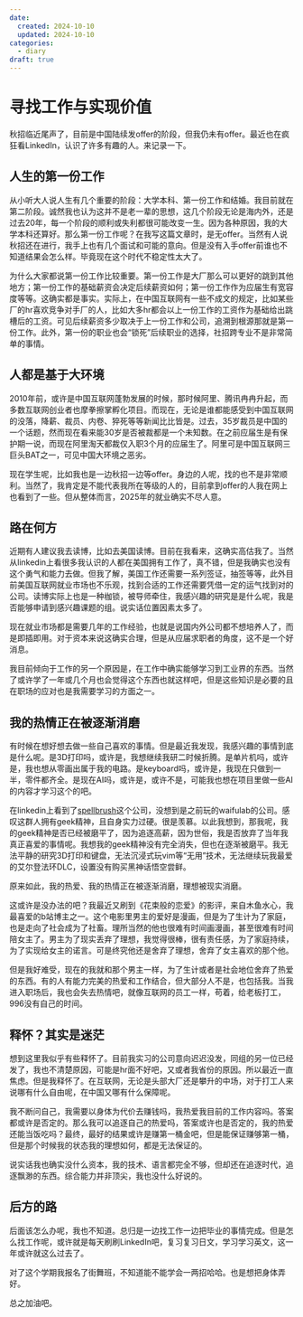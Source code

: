 ```yaml
---
date:
  created: 2024-10-10
  updated: 2024-10-10
categories:
  - diary
draft: true
---
```


# 寻找工作与实现价值

秋招临近尾声了，目前是中国陆续发offer的阶段，但我仍未有offer。最近也在疯狂看LinkedIn，认识了许多有趣的人。来记录一下。

<!-- more -->

## 人生的第一份工作

从小听大人说人生有几个重要的阶段：大学本科、第一份工作和结婚。我目前就在第二阶段。诚然我也认为这并不是老一辈的思想，这几个阶段无论是海内外，还是过去20年，每一个阶段的顺利或失利都很可能改变一生。因为各种原因，我的大学本科还算好。那么第一份工作呢？在我写这篇文章时，是无offer。当然有人说秋招还在进行，我手上也有几个面试和可能的意向。但是没有入手offer前谁也不知道结果会怎么样。毕竟现在这个时代不稳定性太大了。

为什么大家都说第一份工作比较重要。第一份工作是大厂那么可以更好的跳到其他地方；第一份工作的基础薪资会决定后续薪资如何；第一份工作作为应届生有宽容度等等。这确实都是事实。实际上，在中国互联网有一些不成文的规定，比如某些厂的hr喜欢竞争对手厂的人，比如大多hr都会以上一份工作的工资作为基础给出跳槽后的工资。可见后续薪资多少取决于上一份工作和公司，追溯到根源那就是第一份工作。此外，第一份的职业也会“锁死”后续职业的选择，社招跨专业不是非常简单的事情。

## 人都是基于大环境

2010年前，或许是中国互联网蓬勃发展的时候，那时候阿里、腾讯冉冉升起，而多数互联网创业者也摩拳擦掌孵化项目。而现在，无论是谁都能感受到中国互联网的没落，降薪、裁员、内卷、猝死等等新闻比比皆是。过去，35岁裁员是中国的一个话题，然而现在看来能30岁是否被裁都是一个未知数。在之前应届生是有保护期一说，而现在阿里淘天都裁仅入职3个月的应届生了。阿里可是中国互联网三巨头BAT之一，可见中国大环境之恶劣。

现在学生呢，比如我也是一边秋招一边等offer。身边的人呢，找的也不是非常顺利。当然了，我肯定是不能代表我所在等级的人的，目前拿到offer的人我在网上也看到了一些。但从整体而言，2025年的就业确实不尽人意。

## 路在何方

近期有人建议我去读博，比如去美国读博。目前在我看来，这确实高估我了。当然从linkedin上看很多我认识的人都在美国拥有工作了，真不错，但是我确实也没有这个勇气和能力去做。但我了解，美国工作还需要一系列签证，抽签等等，此外目前美国互联网就业市场也不乐观，找到合适的工作还需要凭借一定的运气找到对的公司。读博实际上也是一种枷锁，被导师牵住，我感兴趣的研究是是什么呢，我是否能够申请到感兴趣课题的组。说实话位置因素太多了。

现在就业市场都是需要几年的工作经验，也就是说国内外公司都不想培养人了，而是即插即用。对于资本来说这确实合理，但是从应届求职者的角度，这不是一个好消息。

我目前倾向于工作的另一个原因是，在工作中确实能够学习到工业界的东西。当然了或许学了一年或几个月也会觉得这个东西也就这样吧，但是这些知识是必要的且在职场的应对也是我需要学习的方面之一。

## 我的热情正在被逐渐消磨

有时候在想好想去做一些自己喜欢的事情。但是最近我发现，我感兴趣的事情到底是什么呢。是3D打印吗，或许是，我想继续我研二时候折腾。是单片机吗，或许是，我也想从零画出属于我的电路。是keyboard吗，或许是，我现在只做到一半，零件都齐全。是现在AI吗，或许是，或许不是，可能我也想在项目里做一些AI的内容才学习这个的吧。

在linkedin上看到了[spellbrush](https://spellbrush.com)这个公司，没想到是之前玩的waifulab的公司。感叹这群人拥有geek精神，且自身实力过硬。很是羡慕。以此我想到，那我呢，我的geek精神是否已经被磨平了，因为追逐高薪，因为世俗，我是否放弃了当年我真正喜爱的事情呢。我想我的geek精神没有完全消失，但也在逐渐被磨平。我无法平静的研究3D打印和键盘，无法沉浸式玩vim等“无用”技术，无法继续玩我最爱的艾尔登法环DLC，设置没有购买黑神话悟空尝鲜。

原来如此，我的热爱、我的热情正在被逐渐消磨，理想被现实消磨。

这或许是没办法的吧？我最近又刷到《花束般的恋爱》的影评，来自木鱼水心，我最喜爱的b站博主之一。这个电影里男主的爱好是漫画，但是为了生计为了家庭，也是走向了社会成为了社畜。理所当然的他也很难有时间画漫画，甚至很难有时间陪女主了。男主为了现实丢弃了理想，我觉得很棒，很有责任感，为了家庭持续，为了实现给女主的诺言。可是终究他还是舍弃了理想，舍弃了女主喜欢的那个他。

但是我好难受，现在的我就和那个男主一样，为了生计或者是社会地位舍弃了热爱的东西。有的人有能力完美的热爱和工作结合，但大部分人不是，也包括我。当我进入职场后，我也会失去热情吧，就像互联网的员工一样，苟着，给老板打工，996没有自己的时间。

## 释怀？其实是迷茫

想到这里我似乎有些释怀了。目前我实习的公司意向迟迟没发，同组的另一位已经发了，我也不清楚原因，可能是hr面不好吧，又或者我省份的原因。所以最近一直焦虑。但是我释怀了。在互联网，无论是头部大厂还是攀升的中场，对于打工人来说哪有什么自由呢，在中国又哪有什么保障呢。

我不断问自己，我需要以身体为代价去赚钱吗，我热爱我目前的工作内容吗。答案都或许是否定的。那么我可以追逐自己的热爱吗，答案或许也是否定的，我的热爱还能当饭吃吗？最终，最好的结果或许是赚第一桶金吧，但是能保证赚够第一桶，但是那个时候我的状态我的理想如何，都是无法保证的。

说实话我也确实没什么资本，我的技术、语言都完全不够，但却还在追逐时代，追逐飘渺的东西。综合能力并非顶尖，我也没什么好说的。

## 后方的路

后面该怎么办呢，我也不知道。总归是一边找工作一边把毕业的事情完成。但是怎么找工作呢，或许就是每天刷刷LinkedIn吧，复习复习日文，学习学习英文，这一年或许就这么过去了。

对了这个学期我报名了街舞班，不知道能不能学会一两招哈哈。也是想把身体弄好。

总之加油吧。



